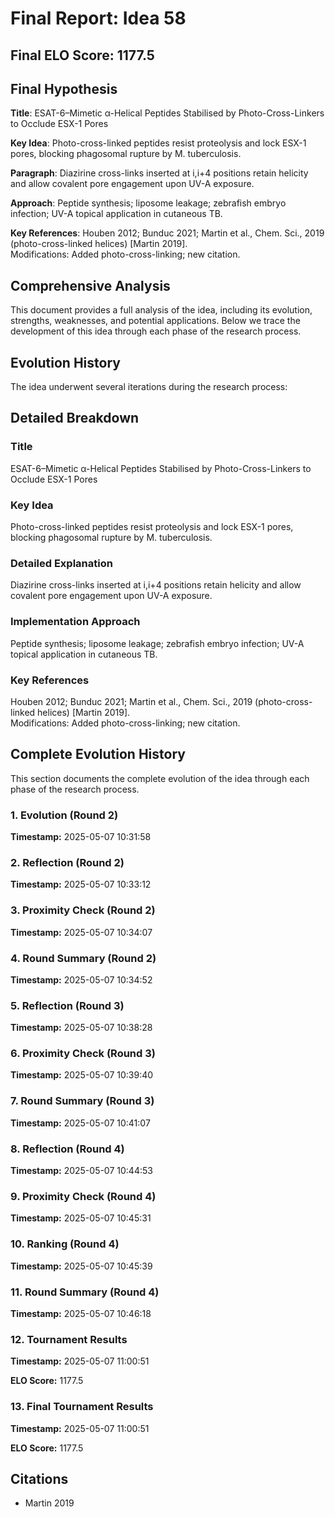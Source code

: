 # Final Report: Idea 58

## Final ELO Score: 1177.5

## Final Hypothesis

**Title**: ESAT-6–Mimetic α-Helical Peptides Stabilised by Photo-Cross-Linkers to Occlude ESX-1 Pores

**Key Idea**: Photo-cross-linked peptides resist proteolysis and lock ESX-1 pores, blocking phagosomal rupture by M. tuberculosis.

**Paragraph**: Diazirine cross-links inserted at i,i+4 positions retain helicity and allow covalent pore engagement upon UV-A exposure.

**Approach**: Peptide synthesis; liposome leakage; zebrafish embryo infection; UV-A topical application in cutaneous TB.

**Key References**: Houben 2012; Bunduc 2021; Martin et al., Chem. Sci., 2019 (photo-cross-linked helices) [Martin 2019].  
    Modifications: Added photo-cross-linking; new citation.

## Comprehensive Analysis

This document provides a full analysis of the idea, including its evolution, strengths, weaknesses, and potential applications. Below we trace the development of this idea through each phase of the research process.

## Evolution History

The idea underwent several iterations during the research process:

## Detailed Breakdown

### Title

ESAT-6–Mimetic α-Helical Peptides Stabilised by Photo-Cross-Linkers to Occlude ESX-1 Pores

### Key Idea

Photo-cross-linked peptides resist proteolysis and lock ESX-1 pores, blocking phagosomal rupture by M. tuberculosis.

### Detailed Explanation

Diazirine cross-links inserted at i,i+4 positions retain helicity and allow covalent pore engagement upon UV-A exposure.

### Implementation Approach

Peptide synthesis; liposome leakage; zebrafish embryo infection; UV-A topical application in cutaneous TB.

### Key References

Houben 2012; Bunduc 2021; Martin et al., Chem. Sci., 2019 (photo-cross-linked helices) [Martin 2019].  
    Modifications: Added photo-cross-linking; new citation.

## Complete Evolution History

This section documents the complete evolution of the idea through each phase of the research process.

### 1. Evolution (Round 2)
**Timestamp:** 2025-05-07 10:31:58



### 2. Reflection (Round 2)
**Timestamp:** 2025-05-07 10:33:12



### 3. Proximity Check (Round 2)
**Timestamp:** 2025-05-07 10:34:07



### 4. Round Summary (Round 2)
**Timestamp:** 2025-05-07 10:34:52



### 5. Reflection (Round 3)
**Timestamp:** 2025-05-07 10:38:28



### 6. Proximity Check (Round 3)
**Timestamp:** 2025-05-07 10:39:40



### 7. Round Summary (Round 3)
**Timestamp:** 2025-05-07 10:41:07



### 8. Reflection (Round 4)
**Timestamp:** 2025-05-07 10:44:53



### 9. Proximity Check (Round 4)
**Timestamp:** 2025-05-07 10:45:31



### 10. Ranking (Round 4)
**Timestamp:** 2025-05-07 10:45:39



### 11. Round Summary (Round 4)
**Timestamp:** 2025-05-07 10:46:18



### 12. Tournament Results
**Timestamp:** 2025-05-07 11:00:51

**ELO Score:** 1177.5



### 13. Final Tournament Results
**Timestamp:** 2025-05-07 11:00:51

**ELO Score:** 1177.5



## Citations

- Martin 2019
